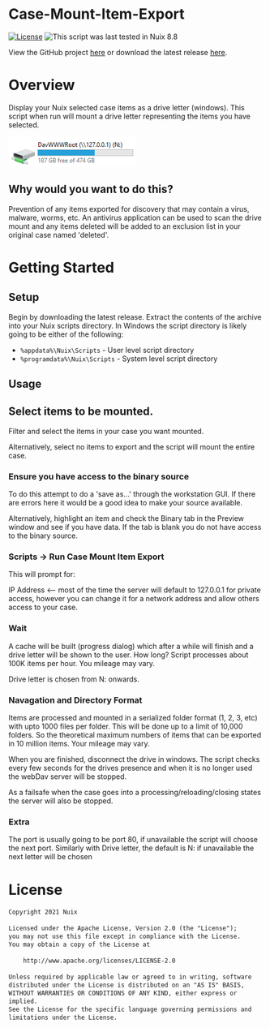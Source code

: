 # Case-Mount-Item-Export


[![License](https://img.shields.io/badge/License-Apache%202.0-blue.svg)](http://www.apache.org/licenses/LICENSE-2.0) ![This script was last tested in Nuix 8.8](https://img.shields.io/badge/Script%20Tested%20in%20Nuix-9.2-green.svg)

View the GitHub project [here](https://github.com/clgillis/Case-Mount-Item-Export) or download the latest release [here](https://github.com/clgillis/Case-Mount-Item-Export/releases).

# Overview
Display your Nuix selected case items as a drive letter (windows). This script when run will mount a drive letter representing the items you have selected.

![Drive letter](https://raw.githubusercontent.com/Nuix/Case-Mount/main/images/webDav%20Nuix%20drive.png)

## Why would you want to do this?

Prevention of any items exported for discovery that may contain a virus, malware, worms, etc. An antivirus application can be used to scan the drive mount and any items deleted will be added to an exclusion list in your original case named 'deleted'.

# Getting Started

## Setup

Begin by downloading the latest release.  Extract the contents of the archive into your Nuix scripts directory.  In Windows the script directory is likely going to be either of the following:

- `%appdata%\Nuix\Scripts` - User level script directory
- `%programdata%\Nuix\Scripts` - System level script directory

## Usage

## Select items to be mounted.

Filter and select the items in your case you want mounted.  

Alternatively, select no items to export and the script will mount the entire case.

### Ensure you have access to the binary source

To do this attempt to do a 'save as...' through the workstation GUI. If there are errors here it would be a good idea to make your source available.

Alternatively, highlight an item and check the Binary tab in the Preview window and see if you have data.  If the tab is blank you do not have access to the binary source.

### Scripts -> Run Case Mount Item Export

This will prompt for:

IP Address <-- most of the time the server will default to 127.0.0.1 for private access, however you can change it for a network address and allow others access to your case.

### Wait

A cache will be built (progress dialog) which after a while will finish and a drive letter will be shown to the user.  How long?  Script processes about 100K items per hour.  You mileage may vary.

Drive letter is chosen from N: onwards.

### Navagation and Directory Format

Items are processed and mounted in a serialized folder format (1, 2, 3, etc) with upto 1000 files per folder.  This will be done up to a limit of 10,000 folders.  So the theoretical maximum numbers of items that can be exported in 10 million items.  Your mileage may vary.

When you are finished, disconnect the drive in windows. The script checks every few seconds for the drives presence and when it is no longer used the webDav server will be stopped.

As a failsafe when the case goes into a processing/reloading/closing states the server will also be stopped.

### Extra
The port is usually going to be port 80, if unavailable the script will choose the next port.
Similarly with Drive letter, the default is N: if unavailable the next letter will be chosen

# License

```
Copyright 2021 Nuix

Licensed under the Apache License, Version 2.0 (the "License");
you may not use this file except in compliance with the License.
You may obtain a copy of the License at

    http://www.apache.org/licenses/LICENSE-2.0

Unless required by applicable law or agreed to in writing, software
distributed under the License is distributed on an "AS IS" BASIS,
WITHOUT WARRANTIES OR CONDITIONS OF ANY KIND, either express or implied.
See the License for the specific language governing permissions and
limitations under the License.
```
